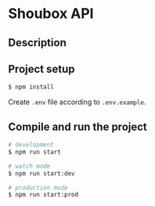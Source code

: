 # Shoubox API

## Description

## Project setup

```bash
$ npm install
```
Create `.env` file according to `.env.example`.

## Compile and run the project

```bash
# development
$ npm run start

# watch mode
$ npm run start:dev

# production mode
$ npm run start:prod
```
